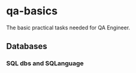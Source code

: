 # qa-basics
The basic practical tasks needed for QA Engineer.
## Databases
### SQL dbs and SQLanguage
